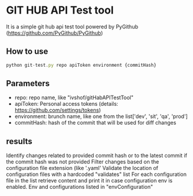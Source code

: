 # GIT HUB API Test tool
It is a simple git hub api test tool powered by PyGithub (https://github.com/PyGithub/PyGithub)

## How to use
```javascript
python git-test.py repo apiToken environment {commitHash}
```
## Parameters

- repo: repo name, like "ivshof/gitHabAPITestTool"
- apiToken: Personal access tokens (details: https://github.com/settings/tokens)
- environment: brunch name, like one from the list['dev', 'sit', 'qa', 'prod']
- commitHash: hash of the commit that will be used for diff changes


##  results

Identify changes related to provided commit hash or to the latest commit if the commit hash was not provided
Filter changes based on the configuration file extension (like '.yaml'
Validate the location of configuration files with a hardcoded "validates" list
For each configuration file in the list retrieve content and print it in case configuration env is enabled. Env and configurations listed in "envConfiguration"

